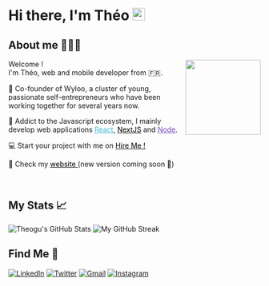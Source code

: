 <h1> Hi there, I'm Théo <img height="25px" src="https://media.giphy.com/media/hvRJCLFzcasrR4ia7z/giphy.gif" /></h1>
<h2>About me 👨🏽‍💻</h2>
<img align="right" src="https://cdn.jsdelivr.net/gh/theogu/repoforreadme/memoji.png" width="150"/>
<p aligh="left">
  <p>Welcome !</br>
  I'm Théo, web and mobile developer from 🇫🇷.</p>
  	
🏰  Co-founder of Wyloo, a cluster of young, passionate self-entrepreneurs who have been
working together for several years now.

🚀  Addict to the Javascript ecosystem, I mainly develop web applications <a style="color:#45b8d8" href="https://reactjs.org/" target="_blank"><u>React</u></a>, <a style="color:#000000" href="https://nextjs.org/" target="_blank"><u>NextJS</u></a>
and <a style="color:#764ABC" href="https://nodejs.org/en/" target="_blank"><u>Node</u></a>.

💻  Start your project with me on <a style="color:#000000" href="https://www.malt.fr/profile/theoguinebertier" target="_blank"><u>Hire Me !</u></a> 

🔗  Check my <a style="color:#000000" href="https://theo.guinebertier.com/" target="_blank"><u> website </u></a>(new version coming soon 🚀)

</p>
<br>

<h2>My Stats 📈 </h2>

<span align="left">

![Theogu's GitHub Stats](https://github-readme-stats.vercel.app/api?username=theogu&show_icons=true&theme=tokyonight)
</span>
<span align="right">
![My GitHub Streak](https://github-readme-streak-stats.herokuapp.com/?user=theogu&theme=tokyonight)
</span>

<h2>Find Me 🎯 </h2>
<p>
  <a href="https://www.linkedin.com/in/theo-guinebertier-b53504140/" target="_blank"><img alt="LinkedIn" src="https://img.shields.io/badge/-Linkedin-%230077B5.svg?&style=for-the-badge&logo=linkedin&logoColor=white" /></a>
 <a href="https://twitter.com/theoGNBT" target="_blank"><img alt="Twitter" src="https://img.shields.io/badge/-Twitter-1DA1F2?style=for-the-badge&logo=Twitter&logoColor=white" /></a>
  <a href="mailto:contact@eguth.io" target="_blank"><img alt="Gmail" src="https://img.shields.io/badge/-Gmail-EA4335?style=for-the-badge&logo=gmail&logoColor=white" /></a>
  <a href="https://www.instagram.com/eguth.io/" target="_blank"><img alt="Instagram" src="https://img.shields.io/badge/-Instagram-E4405F?style=for-the-badge&logo=instagram&logoColor=white" /></a>
</p>


